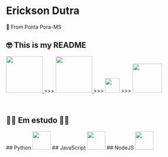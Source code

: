 # Erickson Dutra
 📍 From Ponta Pora-MS
 
## 🤓 This is my README
<p>
  <a href="https://www.linkedin.com/in/erickson-dutra-b8673453/" target="_blank" title="LinkedIn">
    <img src="https://cdn.worldvectorlogo.com/logos/linkedin.svg" width="100px">
  </a> >>>
  <a href="mailto:ericksond10@gmail.com" target="_blank" title="Email">
    <img src="https://logodownload.org/wp-content/uploads/2018/03/gmail-logo-1-1-2048x471.png" width="100px">
  </a> >>>
    <a href="https://twitter.com/ErickSon_Dut" target="_blank" title="Twitter">
    <img src="https://images.vexels.com/media/users/3/137419/isolated/preview/b1a3fab214230557053ed1c4bf17b46c-logotipo-do-iacute-cone-do-twitter-by-vexels.png" width="40px"></a> >>>
    <a href="https://www.instagram.com/ericksdutra/" target="_blank" title="Instagram">
    <img src="https://image.shutterstock.com/image-photo/image-260nw-435629701.jpg" width="80px">
  </a>
</p>
<br>
<h2>   🧑‍💻 Em estudo  👨‍💻 </h2>
## Python <img src="https://upload.wikimedia.org/wikipedia/commons/thumb/0/0a/Python.svg/72px-Python.svg.png" width="50px"> 
## JavaScript <img src="https://seeklogo.com/images/J/javascript-js-logo-2949701702-seeklogo.com.png" width="50px">
## NodeJS <img src="https://upload.wikimedia.org/wikipedia/commons/thumb/d/d9/Node.js_logo.svg/885px-Node.js_logo.svg.png" width="50px">
